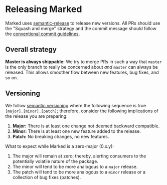 # Releasing Marked

Marked uses [semantic-release](https://github.com/semantic-release/semantic-release) to release new versions. All PRs should use the "Squash and merge" strategy and the commit message should follow the [conventional commit guidelines](https://www.conventionalcommits.org/).

## Overall strategy

**Master is always shippable:** We try to merge PRs in such a way that `master` is the only branch to really be concerned about *and* `master` can always be released. This allows smoother flow between new features, bug fixes, and so on.

## Versioning

We follow [semantic versioning](https://semver.org) where the following sequence is true `[major].[minor].[patch]`; therefore, consider the following implications of the release you are preparing:

1. **Major:** There is at least one change not deemed backward compatible.
2. **Minor:** There is at least one new feature added to the release.
3. **Patch:** No breaking changes, no new features.

What to expect while Marked is a zero-major (0.x.y):

1. The major will remain at zero; thereby, alerting consumers to the potentially volatile nature of the package.
2. The minor will tend to be more analogous to a `major` release.
3. The patch will tend to be more analogous to a `minor` release or a collection of bug fixes (patches).
